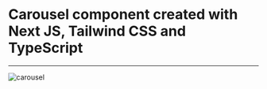 # Carousel component created with Next JS, Tailwind CSS and TypeScript

<hr/>

![carousel](https://github.com/ZainAliSiddiqui/Carousel-Component/assets/131141179/726c28a3-7972-448f-bce9-3c0e2ab2d560)
